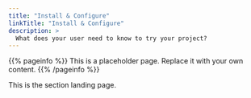 ```yaml
---
title: "Install & Configure"
linkTitle: "Install & Configure"
description: >
  What does your user need to know to try your project?
---
```




{{% pageinfo %}}
This is a placeholder page. Replace it with your own content.
{{% /pageinfo %}}


This is the section landing page.

